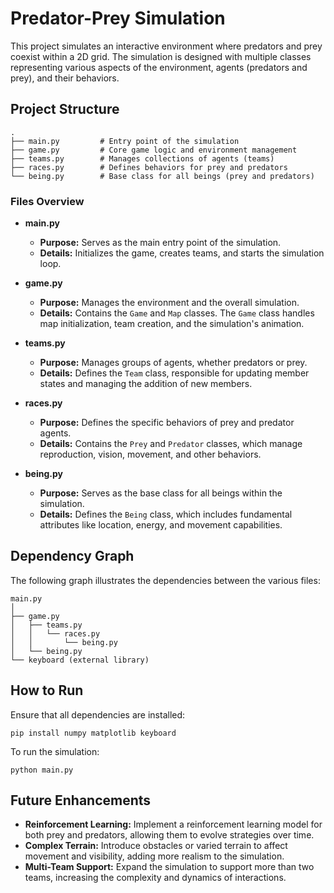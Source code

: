 # Predator-Prey Simulation
This project simulates an interactive environment where predators and prey coexist within a 2D grid. The simulation is designed with multiple classes representing various aspects of the environment, agents (predators and prey), and their behaviors.

## Project Structure
```
.
├── main.py         # Entry point of the simulation
├── game.py         # Core game logic and environment management
├── teams.py        # Manages collections of agents (teams)
├── races.py        # Defines behaviors for prey and predators
└── being.py        # Base class for all beings (prey and predators)
```
### Files Overview

- **main.py**
  - **Purpose:** Serves as the main entry point of the simulation.
  - **Details:** Initializes the game, creates teams, and starts the simulation loop.

- **game.py**
  - **Purpose:** Manages the environment and the overall simulation.
  - **Details:** Contains the `Game` and `Map` classes. The `Game` class handles map initialization, team creation, and the simulation's animation.

- **teams.py**
  - **Purpose:** Manages groups of agents, whether predators or prey.
  - **Details:** Defines the `Team` class, responsible for updating member states and managing the addition of new members.

- **races.py**
  - **Purpose:** Defines the specific behaviors of prey and predator agents.
  - **Details:** Contains the `Prey` and `Predator` classes, which manage reproduction, vision, movement, and other behaviors.

- **being.py**
  - **Purpose:** Serves as the base class for all beings within the simulation.
  - **Details:** Defines the `Being` class, which includes fundamental attributes like location, energy, and movement capabilities.

## Dependency Graph
The following graph illustrates the dependencies between the various files:
```
main.py
│
├── game.py
│   ├── teams.py
│   │   └── races.py
│   │       └── being.py
│   └── being.py
└── keyboard (external library)
```
## How to Run
Ensure that all dependencies are installed:
```
pip install numpy matplotlib keyboard
```
To run the simulation:
```
python main.py
```
## Future Enhancements

- **Reinforcement Learning:** Implement a reinforcement learning model for both prey and predators, allowing them to evolve strategies over time.
- **Complex Terrain:** Introduce obstacles or varied terrain to affect movement and visibility, adding more realism to the simulation.
- **Multi-Team Support:** Expand the simulation to support more than two teams, increasing the complexity and dynamics of interactions.

